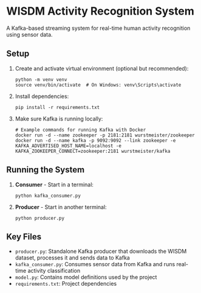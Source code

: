 # WISDM Activity Recognition System

A Kafka-based streaming system for real-time human activity recognition using sensor data.

## Setup

1. Create and activate virtual environment (optional but recommended):
   ```
   python -m venv venv
   source venv/bin/activate  # On Windows: venv\Scripts\activate
   ```

2. Install dependencies:
   ```
   pip install -r requirements.txt
   ```

3. Make sure Kafka is running locally:
   ```
   # Example commands for running Kafka with Docker
   docker run -d --name zookeeper -p 2181:2181 wurstmeister/zookeeper
   docker run -d --name kafka -p 9092:9092 --link zookeeper -e KAFKA_ADVERTISED_HOST_NAME=localhost -e KAFKA_ZOOKEEPER_CONNECT=zookeeper:2181 wurstmeister/kafka
   ```

## Running the System

1. **Consumer** - Start in a terminal:
   ```
   python kafka_consumer.py
   ```

2. **Producer** - Start in another terminal:
   ```
   python producer.py
   ```

## Key Files

- `producer.py`: Standalone Kafka producer that downloads the WISDM dataset, processes it and sends data to Kafka
- `kafka_consumer.py`: Consumes sensor data from Kafka and runs real-time activity classification
- `model.py`: Contains model definitions used by the project
- `requirements.txt`: Project dependencies
